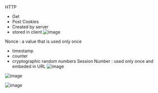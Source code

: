 HTTP
- Get 
- Post 
Cookies 
- Created by server
- stored in client
![image](https://github.com/user-attachments/assets/599c9f98-6dd7-42d4-b1ef-f17f89cff9ee)

Nonce : a value that is used only once 
- timestamp
- counter
- cryptographic random numbers
Session Number : used only once and embeded in URL
![image](https://github.com/user-attachments/assets/ad7a6a15-dbbc-47fa-b6d3-6078935a401f)

![image](https://github.com/user-attachments/assets/fe4f897e-921d-4f9d-873d-080acca1a54e)

![image](https://github.com/user-attachments/assets/e008d49b-2a54-48b7-b74c-6a79b07ce7e0)

